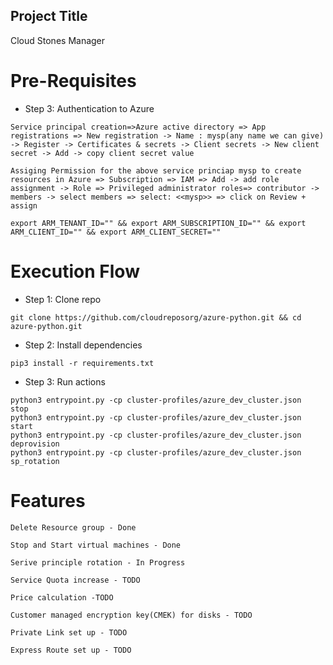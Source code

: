 Project Title
--------------
Cloud Stones Manager

# Pre-Requisites
* Step 3: Authentication to Azure
```
Service principal creation=>Azure active directory => App registrations => New registration -> Name : mysp(any name we can give) -> Register -> Certificates & secrets -> Client secrets -> New client secret -> Add -> copy client secret value
```
```
Assiging Permission for the above service princiap mysp to create resources in Azure => Subscription => IAM => Add -> add role assignment -> Role => Privileged administrator roles=> contributor -> members -> select members => select: <<mysp>> => click on Review + assign
```
```
export ARM_TENANT_ID="" && export ARM_SUBSCRIPTION_ID="" && export ARM_CLIENT_ID="" && export ARM_CLIENT_SECRET=""
```
# Execution Flow
* Step 1: Clone repo
```
git clone https://github.com/cloudreposorg/azure-python.git && cd azure-python.git
```
* Step 2: Install dependencies
```
pip3 install -r requirements.txt
```
* Step 3: Run actions
```
python3 entrypoint.py -cp cluster-profiles/azure_dev_cluster.json  stop
python3 entrypoint.py -cp cluster-profiles/azure_dev_cluster.json  start 
python3 entrypoint.py -cp cluster-profiles/azure_dev_cluster.json  deprovision
python3 entrypoint.py -cp cluster-profiles/azure_dev_cluster.json  sp_rotation
```
# Features
```
Delete Resource group - Done

Stop and Start virtual machines - Done

Serive principle rotation - In Progress

Service Quota increase - TODO

Price calculation -TODO

Customer managed encryption key(CMEK) for disks - TODO

Private Link set up - TODO

Express Route set up - TODO
```
